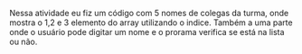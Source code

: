 Nessa atividade eu fiz um código com 5 nomes de colegas da turma, onde mostra o 1,2 e 3 elemento do array utilizando o indice. 
Também a uma parte onde o usuário pode digitar um nome e o prorama verifica se está na lista ou não.
